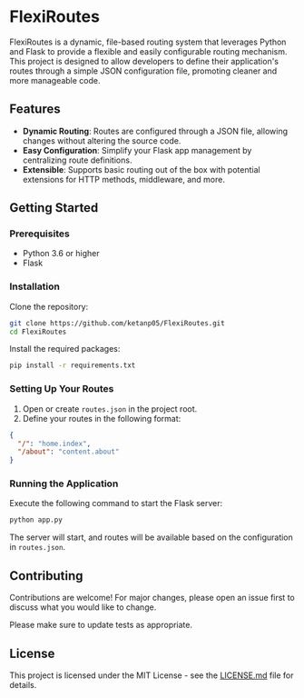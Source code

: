 # FlexiRoutes

FlexiRoutes is a dynamic, file-based routing system that leverages Python and Flask to provide a flexible and easily configurable routing mechanism. This project is designed to allow developers to define their application's routes through a simple JSON configuration file, promoting cleaner and more manageable code.

## Features

- **Dynamic Routing**: Routes are configured through a JSON file, allowing changes without altering the source code.
- **Easy Configuration**: Simplify your Flask app management by centralizing route definitions.
- **Extensible**: Supports basic routing out of the box with potential extensions for HTTP methods, middleware, and more.

## Getting Started

### Prerequisites

- Python 3.6 or higher
- Flask

### Installation

Clone the repository:

```bash
git clone https://github.com/ketanp05/FlexiRoutes.git
cd FlexiRoutes
```

Install the required packages:

```bash
pip install -r requirements.txt
```

### Setting Up Your Routes

1. Open or create `routes.json` in the project root.
2. Define your routes in the following format:

```json
{
  "/": "home.index",
  "/about": "content.about"
}
```

### Running the Application

Execute the following command to start the Flask server:

```bash
python app.py
```

The server will start, and routes will be available based on the configuration in `routes.json`.

## Contributing

Contributions are welcome! For major changes, please open an issue first to discuss what you would like to change.

Please make sure to update tests as appropriate.

## License

This project is licensed under the MIT License - see the [LICENSE.md](LICENSE.md) file for details.
```
